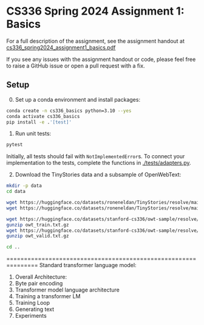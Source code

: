 # CS336 Spring 2024 Assignment 1: Basics

For a full description of the assignment, see the assignment handout at
[cs336_spring2024_assignment1_basics.pdf](./cs336_spring2024_assignment1_basics.pdf)

If you see any issues with the assignment handout or code, please feel free to
raise a GitHub issue or open a pull request with a fix.

## Setup

0. Set up a conda environment and install packages:

``` sh
conda create -n cs336_basics python=3.10 --yes
conda activate cs336_basics
pip install -e .'[test]'
```

1. Run unit tests:

``` sh
pytest
```

Initially, all tests should fail with `NotImplementedError`s.
To connect your implementation to the tests, complete the
functions in [./tests/adapters.py](./tests/adapters.py).

2. Download the TinyStories data and a subsample of OpenWebText:

``` sh
mkdir -p data
cd data

wget https://huggingface.co/datasets/roneneldan/TinyStories/resolve/main/TinyStoriesV2-GPT4-train.txt
wget https://huggingface.co/datasets/roneneldan/TinyStories/resolve/main/TinyStoriesV2-GPT4-valid.txt

wget https://huggingface.co/datasets/stanford-cs336/owt-sample/resolve/main/owt_train.txt.gz
gunzip owt_train.txt.gz
wget https://huggingface.co/datasets/stanford-cs336/owt-sample/resolve/main/owt_valid.txt.gz
gunzip owt_valid.txt.gz

cd ..
```

===============================================================
Standard transformer language model: 
1. Overall Architecture: 
2. Byte pair encoding
3. Transformer model language architecture
4. Training a transformer LM
5. Training Loop
6. Generating text
7. Experiments


